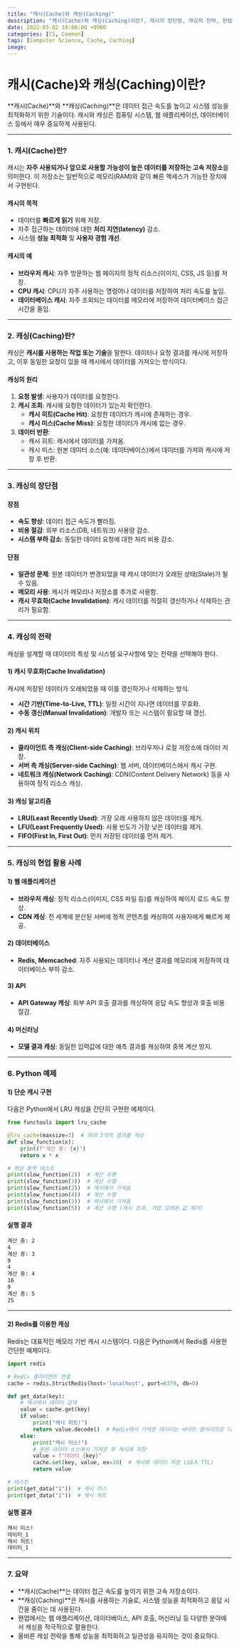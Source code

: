 ```yaml
---
title: "캐시(Cache)와 캐싱(Caching)"
description: "캐시(Cache)와 캐싱(Caching)이란?, 캐시의 장단점, 캐싱의 전략, 현업 활용 사례, Python 예제"
date: 2022-03-02 10:00:00 +0900
categories: [CS, Common]
tags: [Computer Science, Cache, Caching]
image:
---
```


# **캐시(Cache)와 캐싱(Caching)이란?**

**캐시(Cache)**와 **캐싱(Caching)**은 데이터 접근 속도를 높이고 시스템 성능을 최적화하기 위한 기술이다. 캐시와 캐싱은 컴퓨팅 시스템, 웹 애플리케이션, 데이터베이스 등에서 매우 중요하게 사용된다.

---

### **1. 캐시(Cache)란?**

캐시는 **자주 사용되거나 앞으로 사용할 가능성이 높은 데이터를 저장하는 고속 저장소**를 의미한다. 이 저장소는 일반적으로 메모리(RAM)와 같이 빠른 액세스가 가능한 장치에서 구현된다.

#### **캐시의 목적**
- 데이터를 **빠르게 읽기** 위해 저장.
- 자주 접근하는 데이터에 대한 **처리 지연(latency)** 감소.
- 시스템 **성능 최적화** 및 **사용자 경험 개선**.

#### **캐시의 예**
- **브라우저 캐시**: 자주 방문하는 웹 페이지의 정적 리소스(이미지, CSS, JS 등)를 저장.
- **CPU 캐시**: CPU가 자주 사용하는 명령어나 데이터를 저장하여 처리 속도를 높임.
- **데이터베이스 캐시**: 자주 조회되는 데이터를 메모리에 저장하여 데이터베이스 접근 시간을 줄임.

---

### **2. 캐싱(Caching)란?**

캐싱은 **캐시를 사용하는 작업 또는 기술**을 말한다. 데이터나 요청 결과를 캐시에 저장하고, 이후 동일한 요청이 있을 때 캐시에서 데이터를 가져오는 방식이다.

#### **캐싱의 원리**
1. **요청 발생**: 사용자가 데이터를 요청한다.
2. **캐시 조회**: 캐시에 요청한 데이터가 있는지 확인한다.
   - **캐시 히트(Cache Hit)**: 요청한 데이터가 캐시에 존재하는 경우.
   - **캐시 미스(Cache Miss)**: 요청한 데이터가 캐시에 없는 경우.
3. **데이터 반환**:
   - 캐시 히트: 캐시에서 데이터를 가져옴.
   - 캐시 미스: 원본 데이터 소스(예: 데이터베이스)에서 데이터를 가져와 캐시에 저장 후 반환.

---

### **3. 캐싱의 장단점**

#### **장점**
- **속도 향상**: 데이터 접근 속도가 빨라짐.
- **비용 절감**: 외부 리소스(DB, 네트워크) 사용량 감소.
- **시스템 부하 감소**: 동일한 데이터 요청에 대한 처리 비용 감소.

#### **단점**
- **일관성 문제**: 원본 데이터가 변경되었을 때 캐시 데이터가 오래된 상태(Stale)가 될 수 있음.
- **메모리 사용**: 캐시가 메모리나 저장소를 추가로 사용함.
- **캐시 무효화(Cache Invalidation)**: 캐시 데이터를 적절히 갱신하거나 삭제하는 관리가 필요함.

---

### **4. 캐싱의 전략**

캐싱을 설계할 때 데이터의 특성 및 시스템 요구사항에 맞는 전략을 선택해야 한다.

#### **1) 캐시 무효화(Cache Invalidation)**
캐시에 저장된 데이터가 오래되었을 때 이를 갱신하거나 삭제하는 방식.
- **시간 기반(Time-to-Live, TTL)**: 일정 시간이 지나면 데이터를 무효화.
- **수동 갱신(Manual Invalidation)**: 개발자 또는 시스템이 필요할 때 갱신.

#### **2) 캐시 위치**
- **클라이언트 측 캐싱(Client-side Caching)**: 브라우저나 로컬 저장소에 데이터 저장.
- **서버 측 캐싱(Server-side Caching)**: 웹 서버, 데이터베이스에서 캐시 구현.
- **네트워크 캐싱(Network Caching)**: CDN(Content Delivery Network) 등을 사용하여 정적 리소스 캐싱.

#### **3) 캐싱 알고리즘**
- **LRU(Least Recently Used)**: 가장 오래 사용하지 않은 데이터를 제거.
- **LFU(Least Frequently Used)**: 사용 빈도가 가장 낮은 데이터를 제거.
- **FIFO(First In, First Out)**: 먼저 저장된 데이터를 먼저 제거.

---

### **5. 캐싱의 현업 활용 사례**

#### **1) 웹 애플리케이션**
- **브라우저 캐싱**: 정적 리소스(이미지, CSS 파일 등)를 캐싱하여 페이지 로드 속도 향상.
- **CDN 캐싱**: 전 세계에 분산된 서버에 정적 콘텐츠를 캐싱하여 사용자에게 빠르게 제공.

#### **2) 데이터베이스**
- **Redis, Memcached**: 자주 사용되는 데이터나 계산 결과를 메모리에 저장하여 데이터베이스 부하 감소.

#### **3) API**
- **API Gateway 캐싱**: 외부 API 호출 결과를 캐싱하여 응답 속도 향상과 호출 비용 절감.

#### **4) 머신러닝**
- **모델 결과 캐싱**: 동일한 입력값에 대한 예측 결과를 캐싱하여 중복 계산 방지.

---

### **6. Python 예제**

#### **1) 단순 캐시 구현**
다음은 Python에서 LRU 캐싱을 간단히 구현한 예제이다.

```python
from functools import lru_cache

@lru_cache(maxsize=3)  # 최대 3개의 결과를 캐싱
def slow_function(x):
    print(f"계산 중: {x}")
    return x * x

# 캐싱 동작 테스트
print(slow_function(2))  # 계산 수행
print(slow_function(3))  # 계산 수행
print(slow_function(2))  # 캐시에서 가져옴
print(slow_function(4))  # 계산 수행
print(slow_function(3))  # 캐시에서 가져옴
print(slow_function(5))  # 계산 수행 (캐시 초과, 가장 오래된 값 제거)
```

#### **실행 결과**
```bash
계산 중: 2
4
계산 중: 3
9
4
계산 중: 4
16
9
계산 중: 5
25
```

---

#### **2) Redis를 이용한 캐싱**
Redis는 대표적인 메모리 기반 캐시 시스템이다. 다음은 Python에서 Redis를 사용한 간단한 예제이다.

```python
import redis

# Redis 클라이언트 연결
cache = redis.StrictRedis(host='localhost', port=6379, db=0)

def get_data(key):
    # 캐시에서 데이터 검색
    value = cache.get(key)
    if value:
        print("캐시 히트!")
        return value.decode()  # Redis에서 가져온 데이터는 바이트 형식이므로 디코딩
    else:
        print("캐시 미스!")
        # 원본 데이터 소스에서 가져온 후 캐시에 저장
        value = f"데이터_{key}"
        cache.set(key, value, ex=10)  # 캐시에 데이터 저장 (10초 TTL)
        return value

# 테스트
print(get_data("1"))  # 캐시 미스
print(get_data("1"))  # 캐시 히트
```

#### **실행 결과**
```bash
캐시 미스!
데이터_1
캐시 히트!
데이터_1
```

---

### **7. 요약**

- **캐시(Cache)**는 데이터 접근 속도를 높이기 위한 고속 저장소이다.
- **캐싱(Caching)**은 캐시를 사용하는 기술로, 시스템 성능을 최적화하고 응답 시간을 줄이는 데 사용된다.
- 현업에서는 웹 애플리케이션, 데이터베이스, API 호출, 머신러닝 등 다양한 분야에서 캐싱을 적극적으로 활용한다.
- 올바른 캐싱 전략을 통해 성능을 최적화하고 일관성을 유지하는 것이 중요하다.
